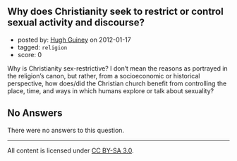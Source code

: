 ## Why does Christianity seek to restrict or control sexual activity and discourse?

- posted by: [Hugh Guiney](https://stackexchange.com/users/-1/155-hugh-guiney) on 2012-01-17
- tagged: `religion`
- score: 0

Why is Christianity sex-restrictive? I don’t mean the reasons as portrayed in the religion’s canon, but rather, from a socioeconomic or historical perspective, how does/did the Christian church benefit from controlling the place, time, and ways in which humans explore or talk about sexuality?

## No Answers

There were no answers to this question.


---

All content is licensed under [CC BY-SA 3.0](https://creativecommons.org/licenses/by-sa/3.0/).
